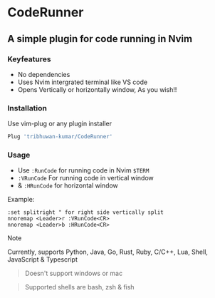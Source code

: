 # CodeRunner
## A simple plugin for code running in Nvim

### Keyfeatures
- No dependencies
- Uses Nvim intergrated terminal like VS code
- Opens Vertically or horizontally window, As you wish!!

### Installation
Use vim-plug or any plugin installer
```bash
Plug 'tribhuwan-kumar/CodeRunner'
```
### Usage
- Use `:RunCode` for running code in Nvim `$TERM`
- `:VRunCode` For running code in vertical window
- & `:HRunCode` for horizontal window 

Example:
```vim
:set splitright " for right side vertically split
nnoremap <Leader>r :VRunCode<CR>
nnoremap <Leader>b :HRunCode<CR>
```

> [!NOTE]
> Currently, supports Python, Java, Go, Rust, Ruby, C/C++, Lua, Shell, JavaScript & Typescript

> Doesn't support windows or mac

> Supported shells are bash, zsh & fish

